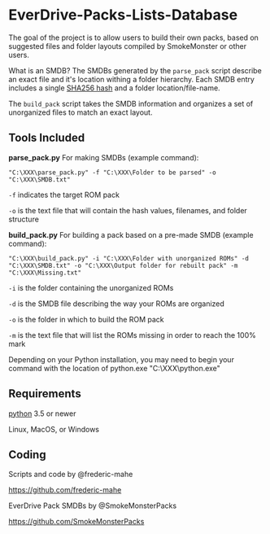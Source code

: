# EverDrive-Packs-Lists-Database

The goal of the project is to allow users to build their own packs,
based on suggested files and folder layouts compiled by SmokeMonster
or other users.

What is an SMDB? The SMDBs generated by the `parse_pack` script
describe an exact file and it's location withing a folder
hierarchy. Each SMDB entry includes a single [SHA256
hash](https://en.wikipedia.org/wiki/Secure_Hash_Algorithms) and a
folder location/file-name.

The `build_pack` script takes the SMDB information and organizes a set
of unorganized files to match an exact layout.

## Tools Included

**parse_pack.py** For making SMDBs (example command):
```DOS .bat
"C:\XXX\parse_pack.py" -f "C:\XXX\Folder to be parsed" -o "C:\XXX\SMDB.txt"
```

`-f` indicates the target ROM pack

`-o` is the text file that will contain the hash values, filenames, and folder structure


**build_pack.py** For building a pack based on a pre-made SMDB (example command):
```DOS .bat
"C:\XXX\build_pack.py" -i "C:\XXX\Folder with unorganized ROMs" -d "C:\XXX\SMDB.txt" -o "C:\XXX\Output folder for rebuilt pack" -m "C:\XXX\Missing.txt"
```

`-i` is the folder containing the unorganized ROMs

`-d` is the SMDB file describing the way your ROMs are organized

`-o` is the folder in which to build the ROM pack

`-m` is the text file that will list the ROMs missing in order to reach the 100% mark

Depending on your Python installation, you may need to begin your command with the location of python.exe "C:\XXX\python.exe"

## Requirements

[python](https://www.python.org) 3.5 or newer

Linux, MacOS, or Windows

## Coding

Scripts and code by @frederic-mahe

https://github.com/frederic-mahe

EverDrive Pack SMDBs by @SmokeMonsterPacks

https://github.com/SmokeMonsterPacks
